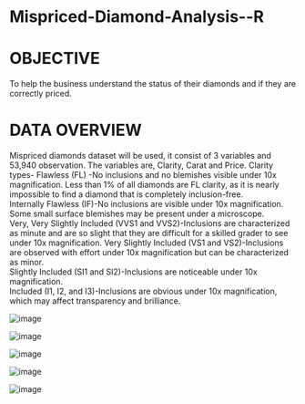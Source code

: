 # Mispriced-Diamond-Analysis--R

 # OBJECTIVE
 To help the business understand the status of their diamonds and if they are correctly priced.
 
 # DATA OVERVIEW
 Mispriced diamonds dataset will be used, it consist of 3 variables and 53,940 observation. The variables are, Clarity, Carat and Price.
 Clarity types-
 Flawless (FL) -No inclusions and no blemishes visible under 10x magnification. Less than 1% of all diamonds are FL clarity, as it is nearly impossible to find a diamond that is completely inclusion-free.  
 Internally Flawless (IF)-No inclusions are visible under 10x magnification. Some small surface blemishes may be present under a microscope.  
 Very, Very Slightly Included (VVS1 and VVS2)-Inclusions are characterized as minute and are so slight that they are difficult for a skilled grader to see under 10x magnification. 
 Very Slightly Included (VS1 and VS2)-Inclusions are observed with effort under 10x magnification but can be characterized as minor.   
 Slightly Included (SI1 and SI2)-Inclusions are noticeable under 10x magnification.   
 Included (I1, I2, and I3)-Inclusions are obvious under 10x magnification, which may affect transparency and brilliance.

 ![image](https://github.com/user-attachments/assets/7f45cb01-2996-4b21-967f-58029728fde0)

 ![image](https://github.com/user-attachments/assets/c5435ed7-208f-46df-b07a-fea8aae445f7)

 ![image](https://github.com/user-attachments/assets/4da642ae-ded0-4201-a18a-a6de014b0ce8)

 ![image](https://github.com/user-attachments/assets/65921ab1-9b74-4ea5-a0b7-48f03090b03f)

 ![image](https://github.com/user-attachments/assets/e09b8bd7-2353-44cb-b02b-3744912d828e)

 

 


